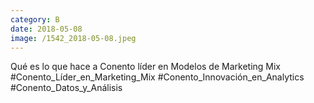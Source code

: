 ```yaml
--- 
category: B 
date: 2018-05-08 
image: /1542_2018-05-08.jpeg 
--- 
```


Qué es lo que hace a Conento líder en Modelos de Marketing Mix #Conento_Líder_en_Marketing_Mix 	#Conento_Innovación_en_Analytics	#Conento_Datos_y_Análisis